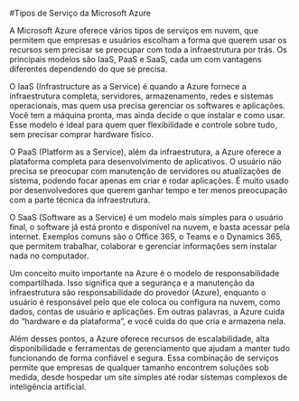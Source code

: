 #Tipos de Serviço da Microsoft Azure

A Microsoft Azure oferece vários tipos de serviços em nuvem, que permitem que empresas e usuários escolham a forma que querem usar os recursos sem precisar se preocupar com toda a infraestrutura por trás. Os principais modelos são IaaS, PaaS e SaaS, cada um com vantagens diferentes dependendo do que se precisa.

O IaaS (Infrastructure as a Service) é quando a Azure fornece a infraestrutura completa, servidores, armazenamento, redes e sistemas operacionais, mas quem usa precisa gerenciar os softwares e aplicações. Você tem a máquina pronta, mas ainda decide o que instalar e como usar. Esse modelo é ideal para quem quer flexibilidade e controle sobre tudo, sem precisar comprar hardware físico.

O PaaS (Platform as a Service), além da infraestrutura, a Azure oferece a plataforma completa para desenvolvimento de aplicativos. O usuário não precisa se preocupar com manutenção de servidores ou atualizações de sistema, podendo focar apenas em criar e rodar aplicações. É muito usado por desenvolvedores que querem ganhar tempo e ter menos preocupação com a parte técnica da infraestrutura.

O SaaS (Software as a Service) é um modelo mais simples para o usuário final, o software já está pronto e disponível na nuvem, e basta acessar pela internet. Exemplos comuns são o Office 365, o Teams e o Dynamics 365, que permitem trabalhar, colaborar e gerenciar informações sem instalar nada no computador.

Um conceito muito importante na Azure é o modelo de responsabilidade compartilhada. Isso significa que a segurança e a manutenção da infraestrutura são responsabilidade do provedor (Azure), enquanto o usuário é responsável pelo que ele coloca ou configura na nuvem, como dados, contas de usuário e aplicações. Em outras palavras, a Azure cuida do “hardware e da plataforma”, e você cuida do que cria e armazena nela.

Além desses pontos, a Azure oferece recursos de escalabilidade, alta disponibilidade e ferramentas de gerenciamento que ajudam a manter tudo funcionando de forma confiável e segura. Essa combinação de serviços permite que empresas de qualquer tamanho encontrem soluções sob medida, desde hospedar um site simples até rodar sistemas complexos de inteligência artificial.
